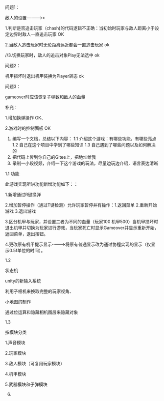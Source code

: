 问题1：

   敌人的设置————>>

1.判断是否追击玩家（chash)的代码逻辑不正确：当初始时玩家与敌人距离小于设定边界时敌人一直追击玩家  OK

2.当敌人追击玩家时无论距离远近都会一直追击玩家   ok

//3.切换玩家时，敌人的追击对象Play无法选中   ok





问题2：

机甲损坏时退出机甲装换为Player转态   ok



问题3：

gameover时应该恢复子弹数和敌人的血量  



补充：

1.增加换弹操作  OK、

2.游戏时的控制面板  OK  











1. 编写一个文档，总结以下内容：
    1.1 介绍这个游戏：有哪些功能，有哪些亮点
     1.2 自己在这个项目中学到了哪些知识
     1.3 自己遇到了哪些问题以及如何解决的
2. 把代码上传到你自己的Gitee上，把地址给我
3. 录制一小段视频，介绍一下这个游戏的玩法，尽量边玩边介绍，语言表达清晰









1.1  功能   

此游戏实现所讲功能新增功能如下：：

1.新增通过R键换弹

2.增加暂停操作（通过T键检测）允许玩家暂停并有操作：1.返回菜单  2.重新开始游戏  3.退出游戏

3.区分机甲与玩家，并设置二者为不同的血量（玩家100  机甲500）当机甲损坏时退出机甲并切换为玩家进行游戏，当玩家死亡时显示Gameover并显示重新开始，返回菜单，退出按钮。

4.更改原有机甲提示显示---->将原有普通显示改为通过协程实现的显示（仅显示0.5f单位的时间）。







1.2

状态机

unity的新输入系统

利用子相机来换取完整的玩家视角、

小地图的制作

通过位运算和隐藏相机图层来隐藏对象

1.3







按模块分类

1.声音模块

2.玩家模块

3.敌人模块（可复用玩家模块）

4.机甲模块

5.武器模块和子弹模块

6.
